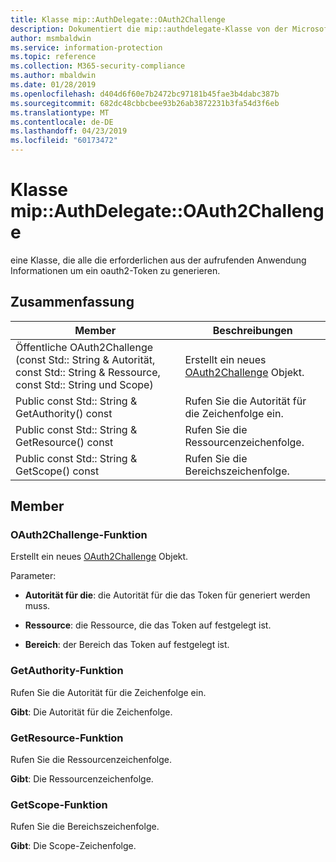 ```yaml
---
title: Klasse mip::AuthDelegate::OAuth2Challenge
description: Dokumentiert die mip::authdelegate-Klasse von der Microsoft Information Protection (MIP) SDK.
author: msmbaldwin
ms.service: information-protection
ms.topic: reference
ms.collection: M365-security-compliance
ms.author: mbaldwin
ms.date: 01/28/2019
ms.openlocfilehash: d404d6f60e7b2472bc97181b45fae3b4dabc387b
ms.sourcegitcommit: 682dc48cbbcbee93b26ab3872231b3fa54d3f6eb
ms.translationtype: MT
ms.contentlocale: de-DE
ms.lasthandoff: 04/23/2019
ms.locfileid: "60173472"
---
```

# <a name="class-mipauthdelegateoauth2challenge"></a>Klasse mip::AuthDelegate::OAuth2Challenge 
eine Klasse, die alle die erforderlichen aus der aufrufenden Anwendung Informationen um ein oauth2-Token zu generieren.
  
## <a name="summary"></a>Zusammenfassung
 Member                        | Beschreibungen                                
--------------------------------|---------------------------------------------
Öffentliche OAuth2Challenge (const Std:: String & Autorität, const Std:: String & Ressource, const Std:: String und Scope)  |  Erstellt ein neues [OAuth2Challenge](class_mip_authdelegate_oauth2challenge.md) Objekt.
Public const Std:: String & GetAuthority() const  |  Rufen Sie die Autorität für die Zeichenfolge ein.
Public const Std:: String & GetResource() const  |  Rufen Sie die Ressourcenzeichenfolge.
Public const Std:: String & GetScope() const  |  Rufen Sie die Bereichszeichenfolge.
  
## <a name="members"></a>Member
  
### <a name="oauth2challenge-function"></a>OAuth2Challenge-Funktion
Erstellt ein neues [OAuth2Challenge](class_mip_authdelegate_oauth2challenge.md) Objekt.

Parameter:  
* **Autorität für die**: die Autorität für die das Token für generiert werden muss. 


* **Ressource**: die Ressource, die das Token auf festgelegt ist. 


* **Bereich**: der Bereich das Token auf festgelegt ist.


  
### <a name="getauthority-function"></a>GetAuthority-Funktion
Rufen Sie die Autorität für die Zeichenfolge ein.

  
**Gibt**: Die Autorität für die Zeichenfolge.
  
### <a name="getresource-function"></a>GetResource-Funktion
Rufen Sie die Ressourcenzeichenfolge.

  
**Gibt**: Die Ressourcenzeichenfolge.
  
### <a name="getscope-function"></a>GetScope-Funktion
Rufen Sie die Bereichszeichenfolge.

  
**Gibt**: Die Scope-Zeichenfolge.